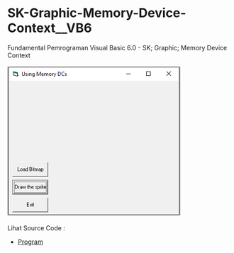 # SK-Graphic-Memory-Device-Context__VB6
Fundamental Pemrograman Visual Basic 6.0 - SK; Graphic; Memory Device Context<br><br>
<img src="https://github.com/RizkyKhapidsyah/SK-Graphic-Memory-Device-Context__VB6/blob/main/result/001.PNG"><br><br>
Lihat Source Code : <br>
- <a href="https://github.com/RizkyKhapidsyah/SK-Graphic-Memory-Device-Context__VB6/blob/main/frmMemoryDC.frm">Program</a>
